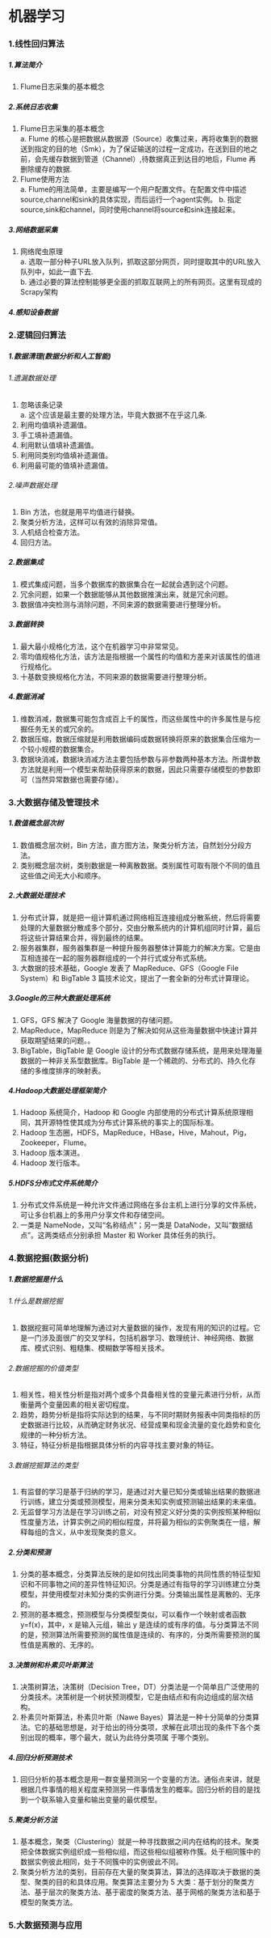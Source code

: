 # 机器学习
### 1.线性回归算法
##### 1.算法简介
1. Flume日志采集的基本概念<br>
##### 2.系统日志收集
1. Flume日志采集的基本概念<br>
   a. Flume 的核心是把数据从数据源（Source）收集过来，再将收集到的数据送到指定的目的地（Smk），为了保证输送的过程一定成功，在送到目的地之前，会先缓存数据到管道（Channel）,待数据真正到达目的地后，Flume 再删除缓存的数据.<br>
2. Flume使用方法<br>
   a. Flume的用法简单，主要是编写一个用户配置文件。在配置文件中描述source,channel和sink的具体实现，而后运行一个agent实例。
   b. 指定source,sink和channel，同时使用channel将source和sink连接起来。
##### 3.网络数据采集
1. 网络爬虫原理<br>
   a. 选取一部分种子URL放入队列，抓取这部分网页，同时提取其中的URL放入队列中，如此一直下去.<br>
   b. 通过必要的算法控制能够更全面的抓取互联网上的所有网页。这里有现成的Scrapy架构<br>
##### 4.感知设备数据
### 2.逻辑回归算法
##### 1.数据清理(数据分析和人工智能)
###### 1.遗漏数据处理
1. 忽略该条记录<br>
   a. 这个应该是最主要的处理方法，毕竟大数据不在乎这几条.<br>
2. 利用均值填补遗漏值。<br>
3. 手工填补遗漏值。<br>
4. 利用默认值填补遗漏值。<br>
5. 利用同类别均值填补遗漏值。<br>
6. 利用最可能的值填补遗漏值。<br>
###### 2.噪声数据处理
1. Bin 方法，也就是用平均值进行替换。<br>
2. 聚类分析方法，这样可以有效的消除异常值。<br>
3. 人机结合检查方法。<br>
4. 回归方法。<br>
##### 2.数据集成
1. 模式集成问题，当多个数据库的数据集合在一起就会遇到这个问题。<br>
2. 冗余问题，如果一个数据能够从其他数据推演出来，就是冗余问题。<br>
3. 数据值冲突检测与消除问题，不同来源的数据需要进行整理分析。<br>
##### 3.数据转换
1. 最大最小规格化方法，这个在机器学习中非常常见。<br>
2. 零均值规格化方法，该方法是指根据一个属性的均值和方差来对该属性的值进行规格化。<br>
3. 十基数变换规格化方法，不同来源的数据需要进行整理分析。<br>
##### 4.数据消减
1. 维数消减，数据集可能包含成百上千的属性，而这些属性中的许多属性是与挖掘任务无关的或冗余的。<br>
2. 数据压缩，数据压缩就是利用数据编码或数据转换将原来的数据集合压缩为一个较小规模的数据集合。<br>
3. 数据块消减，数据块消减方法主要包括参数与非参数两种基本方法。所谓参数方法就是利用一个模型来帮助获得原来的数据，因此只需要存储模型的参数即可（当然异常数据也需要存储）。<br>
### 3.大数据存储及管理技术
##### 1.数值概念层次树
1. 数值概念层次树，Bin 方法，直方图方法，聚类分析方法，自然划分分段方法。<br>
2. 类别概念层次树，类别数据是一种离散数据。类别属性可取有限个不同的值且这些值之间无大小和顺序。<br>
##### 2.大数据处理技术
1. 分布式计算，就是把一组计算机通过网络相互连接组成分散系统，然后将需要处理的大量数据分散成多个部分，交由分散系统内的计算机组同时计算，最后将这些计算结果合并，得到最终的结果。<br>
2. 服务器集群，服务器集群是一种提升服务器整体计算能力的解决方案。它是由互相连接在一起的服务器群组成的一个并行式或分布式系统。<br>
3. 大数据的技术基础，Google 发表了 MapReduce、GFS（Google File System）和 BigTable 3 篇技术论文，提出了一套全新的分布式计算理论。<br>
##### 3.Google的三种大数据处理系统
1. GFS，GFS 解决了 Google 海量数据的存储问题。<br>
2. MapReduce，MapReduce 则是为了解决如何从这些海量数据中快速计算并获取期望结果的问题。。<br>
3. BigTable，BigTable 是 Google 设计的分布式数据存储系统，是用来处理海量数据的一种非关系型数据库。BigTable 是一个稀疏的、分布式的、持久化存储的多维度排序的映射表。<br>
##### 4.Hadoop大数据处理框架简介
1. Hadoop 系统简介，Hadoop 和 Google 内部使用的分布式计算系统原理相同，其开源特性使其成为分布式计算系统的事实上的国际标准。<br>
2. Hadoop 生态圈，HDFS，MapReduce，HBase，Hive，Mahout，Pig，Zookeeper，Flume。<br>
3. Hadoop 版本演进。<br>
4. Hadoop 发行版本。<br>
##### 5.HDFS分布式文件系统简介
1. 分布式文件系统是一种允许文件通过网络在多台主机上进行分享的文件系统，可让多台机器上的多用户分享文件和存储空间。
2. 一类是 NameNode，又叫“名称结点”；另一类是 DataNode，又叫“数据结点”。这两类结点分别承担 Master 和 Worker 具体任务的执行。
### 4.数据挖掘(数据分析)
##### 1.数据挖掘是什么
###### 1.什么是数据挖掘
1. 数据挖掘可简单地理解为通过对大量数据的操作，发现有用的知识的过程。它是一门涉及面很广的交叉学科，包括机器学习、数理统计、神经网络、数据库、模式识别、粗糙集、模糊数学等相关技术。
###### 2.数据挖掘的价值类型
1. 相关性，相关性分析是指对两个或多个具备相关性的变量元素进行分析，从而衡量两个变量因素的相关密切程度。<br>
2. 趋势，趋势分析是指将实际达到的结果，与不同时期财务报表中同类指标的历史数据进行比较，从而确定财务状况、经营成果和现金流量的变化趋势和变化规律的一种分析方法。<br>
3. 特征，特征分析是指根据具体分析的内容寻找主要对象的特征。<br>
###### 3.数据挖掘算法的类型
1. 有监督的学习是基于归纳的学习，是通过对大量已知分类或输出结果的数据进行训练，建立分类或预测模型，用来分类未知实例或预测输出结果的未来值。<br>
2. 无监督学习方法是在学习训练之前，对没有预定义好分类的实例按照某种相似性度量方法，计算实例之间的相似程度，并将最为相似的实例聚类在一组，解释每组的含义，从中发现聚类的意义。<br>
##### 2.分类和预测
1. 分类的基本概念，分类算法反映的是如何找出同类事物的共同性质的特征型知识和不同事物之间的差异性特征知识。分类是通过有指导的学习训练建立分类模型，并使用模型对未知分类的实例进行分类。分类输出属性是离散的、无序的。<br>
2. 预测的基本概念，预测模型与分类模型类似，可以看作一个映射或者函数 y=f(x)，其中，x 是输入元组，输出 y 是连续的或有序的值。与分类算法不同的是，预测算法所需要预测的属性值是连续的、有序的，分类所需要预测的属性值是离散的、无序的。<br>
##### 3.决策树和朴素贝叶斯算法
1. 决策树算法，决策树（Decision Tree，DT）分类法是一个简单且广泛使用的分类技术。决策树是一个树状预测模型，它是由结点和有向边组成的层次结构。<br>
2. 朴素贝叶斯算法，朴素贝叶斯（Nawe Bayes）算法是一种十分简单的分类算法。它的基础思想是，对于给出的待分类项，求解在此项出现的条件下各个类别出现的概率，哪个最大，就认为此待分类项属 于哪个类别。<br>
##### 4.回归分析预测技术
1. 回归分析的基本概念是用一群变量预测另一个变量的方法。通俗点来讲，就是根据几件事情的相关程度来预测另一件事情发生的概率。回归分析的目的是找到一个联系输入变量和输出变量的最优模型。<br>
##### 5.聚类分析方法
1. 基本概念，聚类（Clustering）就是一种寻找数据之间内在结构的技术。聚类把全体数据实例组织成一些相似组，而这些相似组被称作簇。处于相同簇中的数据实例彼此相同，处于不同簇中的实例彼此不同。<br>
2. 聚类分析方法的类别，目前存在大量的聚类算法，算法的选择取决于数据的类型、聚类的目的和具体应用。聚类算法主要分为 5 大类：基于划分的聚类方法、基于层次的聚类方法、基于密度的聚类方法、基于网格的聚类方法和基于模型的聚类方法。<br>
### 5.大数据预测与应用

